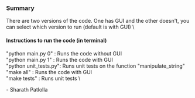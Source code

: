### Summary
There are two versions of the code. One has GUI and the other doesn't, you can select which
version to run (default is with GUI)  \

#### Instructions to run the code (in terminal)
"python main.py 0"    : Runs the code without GUI \
"python main.py 1"    : Runs the code with GUI  \
"python unit_tests.py":	Runs unit tests on the function "manipulate_string" \
"make all" 				    : Runs the code with GUI  \
"make tests" 			    : Runs unit tests \

\- Sharath Patlolla
